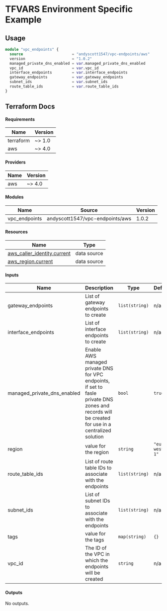 # TFVARS Environment Specific Example

## Usage 

```terraform
module "vpc_endpoints" {
  source                      = "andyscott1547/vpc-endpoints/aws"
  version                     = "1.0.2"
  managed_private_dns_enabled = var.managed_private_dns_enabled
  vpc_id                      = var.vpc_id
  interface_endpoints         = var.interface_endpoints
  gateway_endpoints           = var.gateway_endpoints
  subnet_ids                  = var.subnet_ids
  route_table_ids             = var.route_table_ids
}
```

## Terraform Docs

<!-- BEGIN_TF_DOCS -->
#### Requirements

| Name | Version |
|------|---------|
| terraform | ~> 1.0 |
| aws | ~> 4.0 |

#### Providers

| Name | Version |
|------|---------|
| aws | ~> 4.0 |

#### Modules

| Name | Source | Version |
|------|--------|---------|
| vpc_endpoints | andyscott1547/vpc-endpoints/aws | 1.0.2 |

#### Resources

| Name | Type |
|------|------|
| [aws_caller_identity.current](https://registry.terraform.io/providers/hashicorp/aws/latest/docs/data-sources/caller_identity) | data source |
| [aws_region.current](https://registry.terraform.io/providers/hashicorp/aws/latest/docs/data-sources/region) | data source |

#### Inputs

| Name | Description | Type | Default | Required |
|------|-------------|------|---------|:--------:|
| gateway_endpoints | List of gateway endpoints to create | `list(string)` | n/a | yes |
| interface_endpoints | List of interface endpoints to create | `list(string)` | n/a | yes |
| managed_private_dns_enabled | Enable AWS managed private DNS for VPC endpoints, if set to fasle private DNS zones and records will be created for use in a centralized solution | `bool` | `true` | no |
| region | value for the region | `string` | `"eu-west-1"` | no |
| route_table_ids | List of route table IDs to associate with the endpoints | `list(string)` | n/a | yes |
| subnet_ids | List of subnet IDs to associate with the endpoints | `list(string)` | n/a | yes |
| tags | value for the tags | `map(string)` | `{}` | no |
| vpc_id | The ID of the VPC in which the endpoints will be created | `string` | n/a | yes |

#### Outputs

No outputs.
<!-- END_TF_DOCS -->